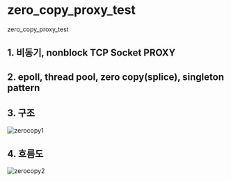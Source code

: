 # zero_copy_proxy_test
zero_copy_proxy_test

## 1. 비동기, nonblock TCP Socket PROXY
## 2. epoll, thread pool, zero copy(splice), singleton pattern 
## 3. 구조
![zerocopy1](https://user-images.githubusercontent.com/37236920/88614039-d47a2500-d0c9-11ea-9860-5ef47f4f4f8f.png)

## 4. 흐름도
![zerocopy2](https://user-images.githubusercontent.com/37236920/88614061-e0fe7d80-d0c9-11ea-94c0-9585783bcc08.png)
